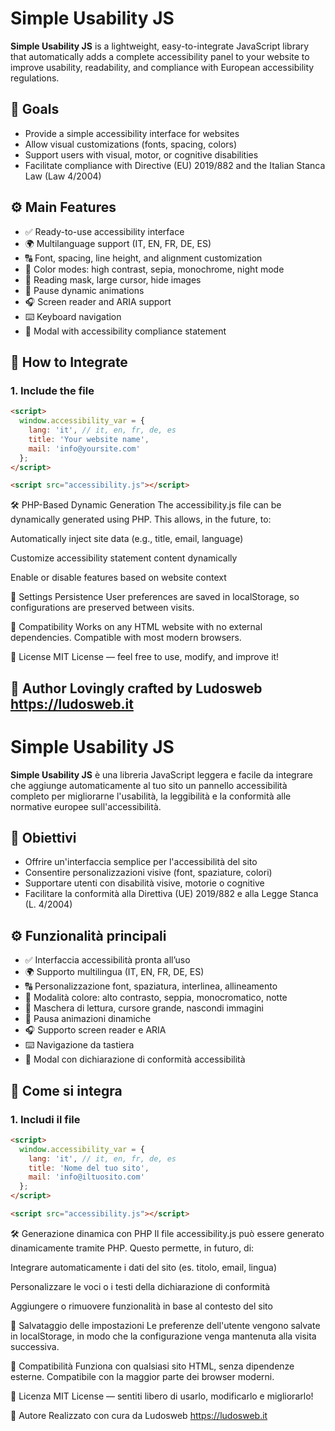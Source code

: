 # Simple Usability JS

**Simple Usability JS** is a lightweight, easy-to-integrate JavaScript library that automatically adds a complete accessibility panel to your website to improve usability, readability, and compliance with European accessibility regulations.

## 🎯 Goals

- Provide a simple accessibility interface for websites  
- Allow visual customizations (fonts, spacing, colors)  
- Support users with visual, motor, or cognitive disabilities  
- Facilitate compliance with Directive (EU) 2019/882 and the Italian Stanca Law (Law 4/2004)

## ⚙️ Main Features

- ✅ Ready-to-use accessibility interface  
- 🌍 Multilanguage support (IT, EN, FR, DE, ES)  
- 🔠 Font, spacing, line height, and alignment customization  
- 🎨 Color modes: high contrast, sepia, monochrome, night mode  
- 🔎 Reading mask, large cursor, hide images  
- 🔄 Pause dynamic animations  
- 🎧 Screen reader and ARIA support  
- ⌨️ Keyboard navigation  
- 📄 Modal with accessibility compliance statement  

## 🚀 How to Integrate

### 1. Include the file

```html
<script>
  window.accessibility_var = {
    lang: 'it', // it, en, fr, de, es
    title: 'Your website name',
    mail: 'info@yoursite.com'
  };
</script>

<script src="accessibility.js"></script>
```


🛠️ PHP-Based Dynamic Generation
The accessibility.js file can be dynamically generated using PHP. This allows, in the future, to:

Automatically inject site data (e.g., title, email, language)

Customize accessibility statement content dynamically

Enable or disable features based on website context

💾 Settings Persistence
User preferences are saved in localStorage, so configurations are preserved between visits.

🧩 Compatibility
Works on any HTML website with no external dependencies. Compatible with most modern browsers.

📜 License
MIT License — feel free to use, modify, and improve it!

🙌 Author
Lovingly crafted by Ludosweb
https://ludosweb.it
----------------------------------------------

# Simple Usability JS

**Simple Usability JS** è una libreria JavaScript leggera e facile da integrare che aggiunge automaticamente al tuo sito un pannello accessibilità completo per migliorarne l'usabilità, la leggibilità e la conformità alle normative europee sull'accessibilità.

## 🎯 Obiettivi

- Offrire un'interfaccia semplice per l'accessibilità del sito
- Consentire personalizzazioni visive (font, spaziature, colori)
- Supportare utenti con disabilità visive, motorie o cognitive
- Facilitare la conformità alla Direttiva (UE) 2019/882 e alla Legge Stanca (L. 4/2004)

## ⚙️ Funzionalità principali

- ✅ Interfaccia accessibilità pronta all’uso
- 🌍 Supporto multilingua (IT, EN, FR, DE, ES)
- 🔠 Personalizzazione font, spaziatura, interlinea, allineamento
- 🎨 Modalità colore: alto contrasto, seppia, monocromatico, notte
- 🔎 Maschera di lettura, cursore grande, nascondi immagini
- 🔄 Pausa animazioni dinamiche
- 🎧 Supporto screen reader e ARIA
- ⌨️ Navigazione da tastiera
- 📄 Modal con dichiarazione di conformità accessibilità

## 🚀 Come si integra

### 1. Includi il file

```html
<script>
  window.accessibility_var = {
    lang: 'it', // it, en, fr, de, es
    title: 'Nome del tuo sito',
    mail: 'info@iltuosito.com'
  };
</script>

<script src="accessibility.js"></script>
```


🛠️ Generazione dinamica con PHP
Il file accessibility.js può essere generato dinamicamente tramite PHP. Questo permette, in futuro, di:

Integrare automaticamente i dati del sito (es. titolo, email, lingua)

Personalizzare le voci o i testi della dichiarazione di conformità

Aggiungere o rimuovere funzionalità in base al contesto del sito


💾 Salvataggio delle impostazioni
Le preferenze dell'utente vengono salvate in localStorage, in modo che la configurazione venga mantenuta alla visita successiva.

🧩 Compatibilità
Funziona con qualsiasi sito HTML, senza dipendenze esterne. Compatibile con la maggior parte dei browser moderni.

📜 Licenza
MIT License — sentiti libero di usarlo, modificarlo e migliorarlo!

🙌 Autore
Realizzato con cura da Ludosweb
https://ludosweb.it


